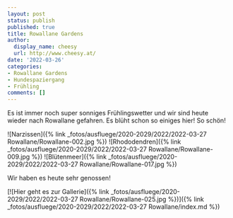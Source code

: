 ```yaml
---
layout: post
status: publish
published: true
title: Rowallane Gardens
author:
  display_name: cheesy
  url: http://www.cheesy.at/
date: '2022-03-26'
categories:
- Rowallane Gardens
- Hundespaziergang
- Frühling
comments: []
---
```

Es ist immer noch super sonniges Frühlingswetter und wir sind heute wieder nach Rowallane gefahren. Es blüht schon so einiges hier! So schön!

![Narzissen]({% link _fotos/ausfluege/2020-2029/2022/2022-03-27 Rowallane/Rowallane-002.jpg %})
![Rhododendren]({% link _fotos/ausfluege/2020-2029/2022/2022-03-27 Rowallane/Rowallane-009.jpg %})
![Blütenmeer]({% link _fotos/ausfluege/2020-2029/2022/2022-03-27 Rowallane/Rowallane-017.jpg %})

Wir haben es heute sehr genossen!

[![Hier geht es zur Gallerie]({% link _fotos/ausfluege/2020-2029/2022/2022-03-27 Rowallane/Rowallane-025.jpg %})]({% link _fotos/ausfluege/2020-2029/2022/2022-03-27 Rowallane/index.md %})
